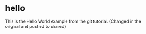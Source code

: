 # hello

This is the Hello World example from the git tutorial.
(Changed in the original and pushed to shared)